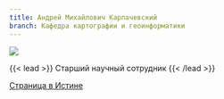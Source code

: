 ```yaml
---
title: Андрей Михайлович Карпачевский
branch: Кафедра картографии и геоинформатики
---
```

![](img/kam.jpg)

{{< lead >}} Старший научный сотрудник {{< /lead >}}

[Страница в Истине](https://istina.msu.ru/workers/9390166)